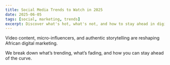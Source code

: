 ```yaml
---
title: Social Media Trends to Watch in 2025
date: 2025-06-05
tags: [social, marketing, trends]
excerpt: Discover what's hot, what's not, and how to stay ahead in digital marketing this year.
---
```


Video content, micro-influencers, and authentic storytelling are reshaping African digital marketing.

We break down what’s trending, what’s fading, and how you can stay ahead of the curve.
